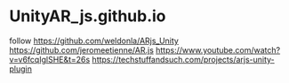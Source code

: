# UnityAR_js.github.io
follow
https://github.com/weldonla/ARjs_Unity
https://github.com/jeromeetienne/AR.js
https://www.youtube.com/watch?v=v6fcqIglSHE&t=26s
https://techstuffandsuch.com/projects/arjs-unity-plugin
